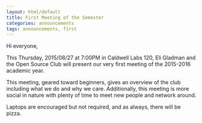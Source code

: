 ```yaml
---
layout: html/default
title: First Meeting of the Semester
categories: announcements
tags: announcements, first
---
```

Hi everyone,

This Thursday, 2015/08/27 at 7:00PM in Caldwell Labs 120, Eli Gladman and the Open Source Club will present our very first meeting of the 2015-2016 academic year.

This meeting, geared toward beginners, gives an overview of the club including what we do and why we care. Additionally, this meeting is more social in nature with plenty of time to meet new people and network around.

Laptops are encouraged but not required, and as always, there will be pizza.

